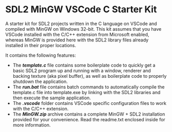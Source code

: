 # SDL2 MinGW VSCode C Starter Kit

A starter kit for SDL2 projects written in the C language on VSCode and compiled with MinGW on Windows 32-bit. This kit assumes that you have VSCode installed with the C/C++ extension from Microsoft enabled, whereas MinGW is provided here with the SDL2 library files already installed in their proper locations.

It contains the following features:

- The ***template.c*** file contains some boilerplate code to quickly get a basic SDL2 program up and running with a window, renderer and backing texture (aka pixel buffer), as well as boilerplate code to properly shutdown the application.
- The ***run.bat*** file contains batch commands to automatically compile the template.c file into template.exe by linking with the SDL2 libraries and then execute the sample application.
- The ***.vscode*** folder contains VSCode specific configuration files to work with the C/C++ extension.
- The ***MinGW.zip*** archive contains a complete MinGW + SDL2 installation provided for your convenience. Read the readme.txt enclosed inside for more information.
